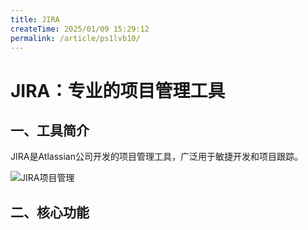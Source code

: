 ```yaml
---
title: JIRA
createTime: 2025/01/09 15:29:12
permalink: /article/ps1lvb10/
---
```

# JIRA：专业的项目管理工具

## 一、工具简介

JIRA是Atlassian公司开发的项目管理工具，广泛用于敏捷开发和项目跟踪。

![JIRA项目管理](/img/placeholder/image-placeholder.svg)

## 二、核心功能
